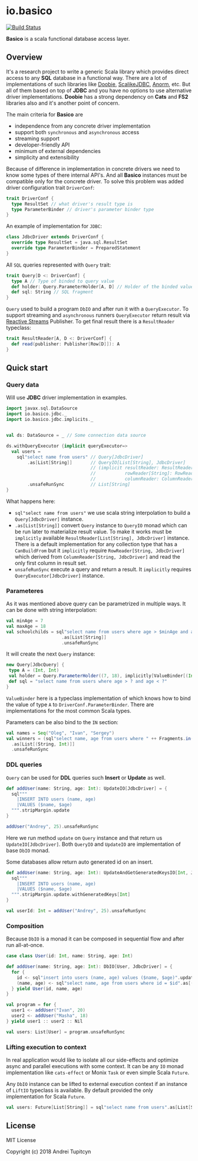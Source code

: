 # io.basico
[![Build Status](https://travis-ci.org/andr83/io.basico.svg?branch=master)](https://travis-ci.org/andr83/io.basico)

**Basico** is a scala functional database access layer.

## Overview
It's a research project to write a generic Scala library which provides direct access to any **SQL** database in a functional 
way. There are a lot of implementations of such libraries like [Doobie](https://github.com/tpolecat/doobie), 
[ScalikeJDBC](http://scalikejdbc.org), [Anorm](https://github.com/playframework/anorm), etc. But all of them based
on top of **JDBC** and you have no options to use alternative driver implementations. **Doobie** has a strong dependency 
on **Cats** and **FS2** libraries also and it's another point of concern.

The main criteria for **Basico** are

* independence from any concrete driver implementation
* support both `synchronous` and `asynchronous` access
* streaming support
* developer-friendly API
* minimum of external dependencies
* simplicity and extensibility

Because of difference in implementation in concrete drivers we need to know some types of there internal API's. And all 
**Basico** instances must be compatible only for the concrete driver. To solve this problem was added driver configuration 
trait `DriverConf`:

```scala
trait DriverConf {
  type ResultSet // what driver's result type is
  type ParameterBinder // driver's parameter binder type
}
```

An example of implementation for `JDBC`:
```scala
class JdbcDriver extends DriverConf {
  override type ResultSet = java.sql.ResultSet
  override type ParameterBinder = PreparedStatement
}
```

All `SQL` queries represented with `Query` trait:
```scala
trait Query[D <: DriverConf] {
  type A // Type of binded to query value
  def holder: Query.ParameterHolder[A, D] // Holder of the binded value of type A
  def sql: String // SQL fragment
}
``` 

`Query` used to build a program `DbIO` and after run it with a `QueryExecutor`. To support streaming and `asynchronous` 
runners `QueryExecutor` return result via [Reactive Streams](https://github.com/reactive-streams/reactive-streams-jvm) 
Publisher. To get final result there is a `ResultReader` typeclass:

```scala
trait ResultReader[A, D <: DriverConf] {
  def read(publisher: Publisher[Row[D]]): A
}
```

## Quick start
### Query data
Will use **JDBC** driver implementation in examples.

```scala
import javax.sql.DataSource
import io.basico.jdbc._
import io.basico.jdbc.implicits._


val ds: DataSource = _ // Some connection data source

ds.withQueryExecutor {implicit queryExecutor=>
  val users = 
    sql"select name from users" // Query[JdbcDriver]
        .as[List[String]]       // QueryIO[List[String], JdbcDriver]
                                // (implicit resultReader: ResultReader[List[String], JdbcDriver], 
                                //           rowReader[String]: RowReader[String, JdbcDriver], 
                                //           columnReader: ColumnReader[String, JdbcDriver])
        .unsafeRunSync          // List[String]
}
```

What happens here:

* `sql"select name from users"` we use scala string interpolation to build a `Query[JdbcDriver]` instance.
* `.as[List[String]]` convert `Query` instance to `QueryIO` monad which can be run later to materialize result value. To
make it works must be `implicitly` available `ResultReader[List[String], JdbcDriver]` instance. There is a default 
implementation for any collection type that has a `CanBuildFrom` but it `implicitly` require 
`RowReader[String, JdbcDriver]` which derived from `ColumnReader[String, JdbcDriver]` and read the only first column in 
result set.
* `unsafeRunSync` execute a query and return a result. It `implicitly` requires `QueryExecutor[JdbcDriver]` instance. 

### Parameteres

As it was mentioned above query can be parametrized in multiple ways. It can be done with string interpolation:

 ```scala
 val minAge = 7
 val maxAge = 18
 val schoolchilds = sql"select name from users where age > $minAge and age < $maxAge"
                      .as[List[String]]
                      .unsafeRunSync
 ```
 
It will create the next `Query` instance:
 
 ```scala
new Query[JdbcQuery] {
  type A = (Int, Int)
  val holder = Query.ParameterHolder((7, 18), implicitly[ValueBinder[(Int, Int)]])
  def sql = "select name from users where age > ? and age < ?"
}
```

`ValueBinder` here is a typeclass implementation of which knows how to bind the value of type `A` to 
`DriverConf.ParameterBinder`. There are implementations for the most common Scala types.

Parameters can be also bind to the `IN` section:

```scala
val names = Seq("Oleg", "Ivan", "Sergey")
val winners = (sql"select name, age from users where " ++ Fragments.in("name", names))
  .as[List[(String, Int)]]
  .unsafeRunSync
```

### DDL queries

`Query` can be used for **DDL** queries such **Insert** or **Update** as well.

```scala
def addUser(name: String, age: Int): UpdateIO[JdbcDriver] = {
  sql"""
    |INSERT INTO users (name, age)
    |VALUES ($name, $age)
  """.stripMargin.update
}

addUser("Andrey", 25).unsafeRunSync
```

Here we run method `update` on `Query` instance and that return us `UpdateIO[JdbcDriver]`. Both `QueryIO` and `UpdateIO`
are implementation of base `DbIO` monad.

Some databases allow return auto generated id on an insert.

```scala
def addUser(name: String, age: Int): UpdateAndGetGeneratedKeysIO[Int, JdbcDriver] = {
  sql"""
    |INSERT INTO users (name, age)
    |VALUES ($name, $age)
  """.stripMargin.update.withGeneratedKeys[Int]
}

val userId: Int = addUser("Andrey", 25).unsafeRunSync
```

### Composition

Because `DbIO` is a monad it can be composed in sequential flow and after run all-at-once.

```scala
case class User(id: Int, name: String, age: Int)

def addUser(name: String, age: Int): DbIO[User, JdbcDriver] = {
  for {
    id <- sql"insert into users (name, age) values ($name, $age)".update.withGeneratedKeys[Int]
    (name, age) <- sql"select name, age from users where id = $id".as[(String, Int)]
  } yield User(id, name, age)
}

val program = for {
  user1 <- addUser("Ivan", 20)
  user2 <- addUser("Masha", 18)
} yield user1 :: user2 :: Nil

val users: List[User] = program.unsafeRunSync
```

### Lifting execution to context

In real application would like to isolate all our side-effects and optimize async and parallel executions with some 
context. It can be any `IO` monad implementation like `cats-effect` or Monix `Task` or even simple Scala `Future`.

Any `DbIO` instance can be lifted to external execution context if an instance of `LiftIO` typeclass is available.
By default provided the only implementation for Scala `Future`.

```scala
val users: Future[List[String]] = sql"select name from users".as[List[String]].liftF[Future]
```

## License

MIT License

Copyright (c) 2018 Andrei Tupitcyn